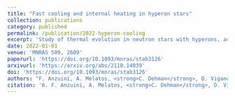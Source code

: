 ```yaml
---
title: "Fast cooling and internal heating in hyperon stars"
collection: publications
category: published
permalink: /publication/2022-hyperon-cooling
excerpt: 'Study of thermal evolution in neutron stars with hyperons, accounting for fast cooling and internal heating mechanisms.'
date: 2022-01-01
venue: 'MNRAS 509, 2609'
paperurl: 'https://doi.org/10.1093/mnras/stab3126'
arxivurl: 'https://arxiv.org/abs/2110.14039'
doi: 'https://doi.org/10.1093/mnras/stab3126'
authors: "F. Anzuini, A. Melatos, <strong>C. Dehman</strong>, D. Viganò, J.A. Pons"
citation: '6. F. Anzuini, A. Melatos, <strong>C. Dehman</strong>, D. Viganò & J.A. Pons (2022). <small><strong>Fast cooling and internal heating in hyperon stars</strong></small>. <em>MNRAS <b>509</b>, 2609</em>. (<a href="https://arxiv.org/abs/2110.14039">arXiv</a>, <a href="https://ui.adsabs.harvard.edu/abs/2022MNRAS.509.2609A/abstract">ADS</a>, <a href="https://doi.org/10.1093/mnras/stab3126">DOI</a>)'
---
```

